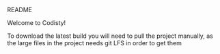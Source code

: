 README

Welcome to Codisty!

To download the latest build you will need to pull the project manually, as the large files in the project needs git LFS in order to get them

